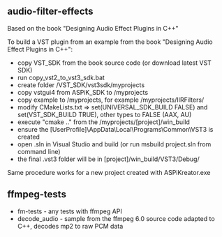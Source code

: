 ## audio-filter-effects
Based on the book "Designing Audio Effect Plugins in C++"

To build a VST plugin from an example from the book "Designing Audio Effect Plugins in C++":

- copy VST_SDK from the book source code (or download latest VST SDK)
- run copy_vst2_to_vst3_sdk.bat
- create folder /VST_SDK/vst3sdk/myprojects
- copy vstgui4 from ASPiK_SDK to /myprojects
- copy example to /myprojects, for example /myprojects/IIRFilters/
- modify CMakeLists.txt => set(UNIVERSAL_SDK_BUILD FALSE) and set(VST_SDK_BUILD TRUE), other types to FALSE (AAX, AU)
- execute "cmake .." from the /myprojects/[project]/win_build
- ensure the [UserProfile]\AppData\Local\Programs\Common\VST3 is created
- open .sln in Visual Studio and build (or run msbuild project.sln from command line)
- the final .vst3 folder will be in [project]/win_build/VST3/Debug/

Same procedure works for a new project created with ASPiKreator.exe


## ffmpeg-tests
- fm-tests - any tests with ffmpeg API
- decode_audio - sample from the ffmpeg 6.0 source code adapted to C++, decodes mp2 to raw PCM data
